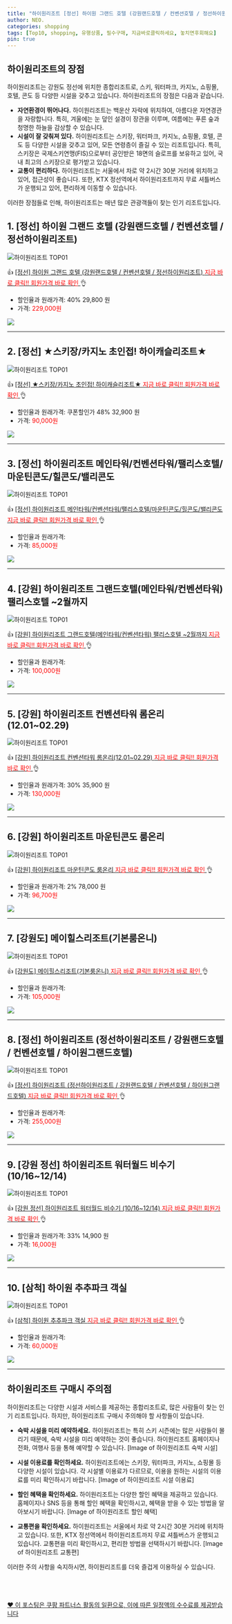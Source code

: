 ```yaml
---
title: "하이원리조트 [정선] 하이원 그랜드 호텔 (강원랜드호텔 / 컨벤션호텔 / 정선하이원리조트) 필수 필요 추천 제품 비교 최저 가격 비교 장점 구매 후기 구매평"
author: NEO.
categories: shopping
tags: [Top10, shopping, 유행상품, 필수구매, 지금바로클릭하세요, 놓치면후회해요]
pin: true
---
```

**<h2>하이원리조트의 장점</h2>**

하이원리조트는 강원도 정선에 위치한 종합리조트로, 스키, 워터파크, 카지노, 쇼핑몰, 호텔, 콘도 등 다양한 시설을 갖추고 있습니다. 하이원리조트의 장점은 다음과 같습니다.

* **자연환경이 뛰어나다.** 하이원리조트는 백운산 자락에 위치하여, 아름다운 자연경관을 자랑합니다. 특히, 겨울에는 눈 덮인 설경이 장관을 이루며, 여름에는 푸른 숲과 청명한 하늘을 감상할 수 있습니다.
* **시설이 잘 갖춰져 있다.** 하이원리조트는 스키장, 워터파크, 카지노, 쇼핑몰, 호텔, 콘도 등 다양한 시설을 갖추고 있어, 모든 연령층이 즐길 수 있는 리조트입니다. 특히, 스키장은 국제스키연맹(FIS)으로부터 공인받은 18면의 슬로프를 보유하고 있어, 국내 최고의 스키장으로 평가받고 있습니다.
* **교통이 편리하다.** 하이원리조트는 서울에서 차로 약 2시간 30분 거리에 위치하고 있어, 접근성이 좋습니다. 또한, KTX 정선역에서 하이원리조트까지 무료 셔틀버스가 운행되고 있어, 편리하게 이동할 수 있습니다.

이러한 장점들로 인해, 하이원리조트는 매년 많은 관광객들이 찾는 인기 리조트입니다.

   

## 1. [정선] 하이원 그랜드 호텔 (강원랜드호텔 / 컨벤션호텔 / 정선하이원리조트)

![하이원리조트 TOP01](https://thumbnail6.coupangcdn.com/thumbnails/remote/490x490ex/image/travel_reactor/travelSeller/resort/A00265554/25c645f1-a668-4cde-a261-597eeb1d459b.jpg)


👍 [[정선] 하이원 그랜드 호텔 (강원랜드호텔 / 컨벤션호텔 / 정선하이원리조트) <font color=red> 지금 바로 클릭!! 회원가격 바로 확인 </font> ](https://link.coupang.com/re/AFFTDP?lptag=AF3617701&subid=GithubCoopas&pageKey=10000000646819&traceid=V0-153&itemId=None&vendorItemId=None) 👌 


- 할인율과 원래가격: 40%  29,800   원
- 가격: <span style='color:red'>229,000원</span>

[![](/discount_price.png)](https://link.coupang.com/re/AFFTDP?lptag=AF3617701&subid=GithubCoopas&pageKey=10000000646819&traceid=V0-153&itemId=None&vendorItemId=None)

---


   

## 2. [정선] ★스키장/카지노 초인접! 하이캐슬리조트★

![하이원리조트 TOP01](https://thumbnail10.coupangcdn.com/thumbnails/remote/490x490ex/image/travel_reactor/travelSeller/resort/A00129838/a37982d6-cec9-4fa8-b7ea-47675920ea85.jpg)


👍 [[정선] ★스키장/카지노 초인접! 하이캐슬리조트★ <font color=red> 지금 바로 클릭!! 회원가격 바로 확인 </font> ](https://link.coupang.com/re/AFFTDP?lptag=AF3617701&subid=GithubCoopas&pageKey=101309324&traceid=V0-153&itemId=None&vendorItemId=None) 👌 


- 할인율과 원래가격: 쿠폰할인가 48%  32,900   원
- 가격: <span style='color:red'>90,000원</span>

[![](/discount_price.png)](https://link.coupang.com/re/AFFTDP?lptag=AF3617701&subid=GithubCoopas&pageKey=101309324&traceid=V0-153&itemId=None&vendorItemId=None)

---


   

## 3. [정선] 하이원리조트 메인타워/컨벤션타워/팰리스호텔/마운틴콘도/힐콘도/밸리콘도

![하이원리조트 TOP01](https://thumbnail9.coupangcdn.com/thumbnails/remote/490x490ex/image/travel_reactor/travelSeller/resort/A00141709/ceacc016-1b63-40f7-9f4a-2277cec7df92.png)


👍 [[정선] 하이원리조트 메인타워/컨벤션타워/팰리스호텔/마운틴콘도/힐콘도/밸리콘도 <font color=red> 지금 바로 클릭!! 회원가격 바로 확인 </font> ](https://link.coupang.com/re/AFFTDP?lptag=AF3617701&subid=GithubCoopas&pageKey=10000001808949&traceid=V0-153&itemId=None&vendorItemId=None) 👌 


- 할인율과 원래가격: 
- 가격: <span style='color:red'>85,000원</span>

[![](/discount_price.png)](https://link.coupang.com/re/AFFTDP?lptag=AF3617701&subid=GithubCoopas&pageKey=10000001808949&traceid=V0-153&itemId=None&vendorItemId=None)

---


   

## 4. [강원] 하이원리조트 그랜드호텔(메인타워/컨벤션타워) 팰리스호텔 ~2월까지

![하이원리조트 TOP01](https://thumbnail8.coupangcdn.com/thumbnails/remote/490x490ex/image/travel_reactor/travelSeller/resort/A00205205/5538106a-8b81-4add-8ee6-2b229b805aa3.jpg)


👍 [[강원] 하이원리조트 그랜드호텔(메인타워/컨벤션타워) 팰리스호텔 ~2월까지 <font color=red> 지금 바로 클릭!! 회원가격 바로 확인 </font> ](https://link.coupang.com/re/AFFTDP?lptag=AF3617701&subid=GithubCoopas&pageKey=10000000630939&traceid=V0-153&itemId=None&vendorItemId=None) 👌 


- 할인율과 원래가격: 
- 가격: <span style='color:red'>100,000원</span>

[![](/discount_price.png)](https://link.coupang.com/re/AFFTDP?lptag=AF3617701&subid=GithubCoopas&pageKey=10000000630939&traceid=V0-153&itemId=None&vendorItemId=None)

---


   

## 5. [강원] 하이원리조트 컨벤션타워 롬온리(12.01~02.29)

![하이원리조트 TOP01](https://thumbnail9.coupangcdn.com/thumbnails/remote/490x490ex/image/travel_reactor/travelSeller/common/A00221268/4d29da96-7109-4df6-9a1e-e0d88a892d2d.jpg)


👍 [[강원] 하이원리조트 컨벤션타워 롬온리(12.01~02.29) <font color=red> 지금 바로 클릭!! 회원가격 바로 확인 </font> ](https://link.coupang.com/re/AFFTDP?lptag=AF3617701&subid=GithubCoopas&pageKey=10000010013122&traceid=V0-153&itemId=None&vendorItemId=None) 👌 


- 할인율과 원래가격: 30%  35,900   원
- 가격: <span style='color:red'>130,000원</span>

[![](/discount_price.png)](https://link.coupang.com/re/AFFTDP?lptag=AF3617701&subid=GithubCoopas&pageKey=10000010013122&traceid=V0-153&itemId=None&vendorItemId=None)

---


   

## 6. [강원] 하이원리조트 마운틴콘도 룸온리

![하이원리조트 TOP01](https://thumbnail8.coupangcdn.com/thumbnails/remote/490x490ex/image/travel_reactor/travelSeller/common/A00221268/f17d19b5-55d3-41e4-9758-0647ec7398d7.jpg)


👍 [[강원] 하이원리조트 마운틴콘도 룸온리 <font color=red> 지금 바로 클릭!! 회원가격 바로 확인 </font> ](https://link.coupang.com/re/AFFTDP?lptag=AF3617701&subid=GithubCoopas&pageKey=10000010017559&traceid=V0-153&itemId=None&vendorItemId=None) 👌 


- 할인율과 원래가격: 2%  78,000   원
- 가격: <span style='color:red'>96,700원</span>

[![](/discount_price.png)](https://link.coupang.com/re/AFFTDP?lptag=AF3617701&subid=GithubCoopas&pageKey=10000010017559&traceid=V0-153&itemId=None&vendorItemId=None)

---


   

## 7. [강원도] 메이힐스리조트(기본룸온니)

![하이원리조트 TOP01](https://thumbnail8.coupangcdn.com/thumbnails/remote/490x490ex/image/travel_reactor/travelSeller/resort/A00410698/8816d1e3-4d8c-4221-8bfe-d9c5f663c096.JPG)


👍 [[강원도] 메이힐스리조트(기본룸온니) <font color=red> 지금 바로 클릭!! 회원가격 바로 확인 </font> ](https://link.coupang.com/re/AFFTDP?lptag=AF3617701&subid=GithubCoopas&pageKey=10000000572662&traceid=V0-153&itemId=None&vendorItemId=None) 👌 


- 할인율과 원래가격: 
- 가격: <span style='color:red'>105,000원</span>

[![](/discount_price.png)](https://link.coupang.com/re/AFFTDP?lptag=AF3617701&subid=GithubCoopas&pageKey=10000000572662&traceid=V0-153&itemId=None&vendorItemId=None)

---


   

## 8. [정선] 하이원리조트 (정선하이원리조트 / 강원랜드호텔 / 컨벤션호텔 / 하이원그랜드호텔)

![하이원리조트 TOP01](https://thumbnail8.coupangcdn.com/thumbnails/remote/490x490ex/image/travel_reactor/travelSeller/resort/A00265554/d78df0ec-c524-4d01-a569-9cd1dcdd0e43.jpg)


👍 [[정선] 하이원리조트 (정선하이원리조트 / 강원랜드호텔 / 컨벤션호텔 / 하이원그랜드호텔) <font color=red> 지금 바로 클릭!! 회원가격 바로 확인 </font> ](https://link.coupang.com/re/AFFTDP?lptag=AF3617701&subid=GithubCoopas&pageKey=10000000422950&traceid=V0-153&itemId=None&vendorItemId=None) 👌 


- 할인율과 원래가격: 
- 가격: <span style='color:red'>255,000원</span>

[![](/discount_price.png)](https://link.coupang.com/re/AFFTDP?lptag=AF3617701&subid=GithubCoopas&pageKey=10000000422950&traceid=V0-153&itemId=None&vendorItemId=None)

---


   

## 9. [강원 정선] 하이원리조트 워터월드 비수기 (10/16~12/14)

![하이원리조트 TOP01](https://thumbnail8.coupangcdn.com/thumbnails/remote/490x490ex/image/travel_reactor/travelSeller/common/A00351263/22398071-f107-4011-b055-16f49b76ba06.jpg)


👍 [[강원 정선] 하이원리조트 워터월드 비수기 (10/16~12/14) <font color=red> 지금 바로 클릭!! 회원가격 바로 확인 </font> ](https://link.coupang.com/re/AFFTDP?lptag=AF3617701&subid=GithubCoopas&pageKey=10000002841848&traceid=V0-153&itemId=None&vendorItemId=None) 👌 


- 할인율과 원래가격: 33%  14,900   원
- 가격: <span style='color:red'>16,000원</span>

[![](/discount_price.png)](https://link.coupang.com/re/AFFTDP?lptag=AF3617701&subid=GithubCoopas&pageKey=10000002841848&traceid=V0-153&itemId=None&vendorItemId=None)

---


   

## 10. [삼척] 하이원 추추파크 객실

![하이원리조트 TOP01](https://thumbnail9.coupangcdn.com/thumbnails/remote/490x490ex/image/travel_reactor/travelSeller/resort/A00141709/318a9210-f520-4aa5-b697-a1724c362846.jpg)


👍 [[삼척] 하이원 추추파크 객실 <font color=red> 지금 바로 클릭!! 회원가격 바로 확인 </font> ](https://link.coupang.com/re/AFFTDP?lptag=AF3617701&subid=GithubCoopas&pageKey=10000001766175&traceid=V0-153&itemId=None&vendorItemId=None) 👌 


- 할인율과 원래가격: 
- 가격: <span style='color:red'>60,000원</span>

[![](/discount_price.png)](https://link.coupang.com/re/AFFTDP?lptag=AF3617701&subid=GithubCoopas&pageKey=10000001766175&traceid=V0-153&itemId=None&vendorItemId=None)

---
**<h2>하이원리조트 구매시 주의점</h2>**

하이원리조트는 다양한 시설과 서비스를 제공하는 종합리조트로, 많은 사람들이 찾는 인기 리조트입니다. 하지만, 하이원리조트 구매시 주의해야 할 사항들이 있습니다.

* **숙박 시설을 미리 예약하세요.** 하이원리조트는 특히 스키 시즌에는 많은 사람들이 몰리기 때문에, 숙박 시설을 미리 예약하는 것이 좋습니다. 하이원리조트 홈페이지나 전화, 여행사 등을 통해 예약할 수 있습니다.
[Image of 하이원리조트 숙박 시설]

* **시설 이용료를 확인하세요.** 하이원리조트에는 스키장, 워터파크, 카지노, 쇼핑몰 등 다양한 시설이 있습니다. 각 시설별 이용료가 다르므로, 이용을 원하는 시설의 이용료를 미리 확인하시기 바랍니다.
[Image of 하이원리조트 시설 이용료]

* **할인 혜택을 확인하세요.** 하이원리조트는 다양한 할인 혜택을 제공하고 있습니다. 홈페이지나 SNS 등을 통해 할인 혜택을 확인하시고, 혜택을 받을 수 있는 방법을 알아보시기 바랍니다.
[Image of 하이원리조트 할인 혜택]

* **교통편을 확인하세요.** 하이원리조트는 서울에서 차로 약 2시간 30분 거리에 위치하고 있습니다. 또한, KTX 정선역에서 하이원리조트까지 무료 셔틀버스가 운행되고 있습니다. 교통편을 미리 확인하시고, 편리한 방법을 선택하시기 바랍니다.
[Image of 하이원리조트 교통편]

이러한 주의 사항을 숙지하시면, 하이원리조트를 더욱 즐겁게 이용하실 수 있습니다.<br><br><br><br><br> [ ❤  이 포스팅은 쿠팡 파트너스 활동의 일환으로, 이에 따른 일정액의 수수료를 제공받습니다](https://link.coupang.com/a/bcEFyh)